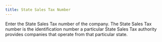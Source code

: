 ```yaml
---
title: State Sales Tax Number
---
```



Enter the State Sales Tax number of the company. The State Sales Tax  number is the identification number a particular State Sales Tax authority  provides companies that operate from that particular state.
